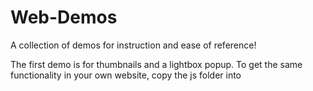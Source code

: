Web-Demos
=========

A collection of demos for instruction and ease of reference!

The first demo is for thumbnails and a lightbox popup.  To get the same functionality in your own website, copy the js folder
into
